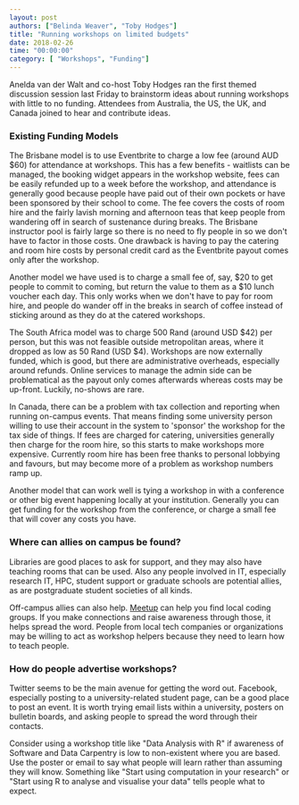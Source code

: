 ```yaml
---
layout: post
authors: ["Belinda Weaver", "Toby Hodges"]
title: "Running workshops on limited budgets"
date: 2018-02-26
time: "00:00:00"
category: [ "Workshops", "Funding"]
---
```


Anelda van der Walt and co-host Toby Hodges ran the first themed discussion session last Friday to brainstorm ideas 
about running workshops with little to no funding. Attendees from Australia, the US, the UK, and Canada joined to hear and 
contribute ideas.

### Existing Funding Models

The Brisbane model is to use Eventbrite to charge a low fee (around AUD $60) for attendance at workshops. This has a few benefits - waitlists can be managed, the booking widget appears in the workshop website, fees can be easily refunded up to a week before the workshop, and attendance is generally good because people have paid out of their own pockets or have been sponsored by their school to come. The fee covers the costs of room hire and the fairly lavish morning and afternoon teas that keep people from wandering off in search of sustenance during breaks. The Brisbane instructor pool is fairly large so there is no need to fly people in so we don't have to factor in those costs. One drawback is having to pay the catering and room hire costs by personal credit card as the Eventbrite payout comes only after the workshop.

Another model we have used is to charge a small fee of, say, $20 to get people to commit to coming, but return the value to them as a $10 lunch voucher each day. This only works when we don't have to pay for room hire, and people do wander off in the breaks in search of coffee instead of sticking around as they do at the catered workshops.

The South Africa model was to charge 500 Rand (around USD $42) per person, but this was not feasible outside metropolitan areas, where it dropped as low as 50 Rand (USD $4). Workshops are now externally funded, which is good, but there are administrative overheads, especially around refunds. Online services to manage the admin side can be problematical as the payout only comes afterwards whereas costs may be up-front. Luckily, no-shows are rare.

In Canada, there can be a problem with tax collection and reporting when running on-campus events. That means finding some university person willing to use their account in the system to 'sponsor' the workshop for the tax side of things. If fees are charged for catering, universities generally then charge for the room hire, so this starts to make workshops more expensive. Currently room hire has been free thanks to personal lobbying and favours, but may become more of a problem as workshop numbers ramp up.

Another model that can work well is tying a workshop in with a conference or other big event happening locally at your institution. 
Generally you can get funding for the workshop from the conference, or charge a small fee that will cover any costs you have.

### Where can allies on campus be found?

Libraries are good places to ask for support, and they may also have teaching rooms that can be used. Also any people involved in IT, especially research IT, HPC, student support or graduate schools are potential allies, as are postgraduate student societies of all kinds.

Off-campus allies can also help. [Meetup](https://www.meetup.com/) can help you find local coding groups. If you make connections 
and raise awareness through those, it helps spread the word. People from local tech companies or organizations may be 
willing to act as workshop helpers because they need to learn how to teach people.

### How do people advertise workshops?

Twitter seems to be the main avenue for getting the word out. Facebook, especially posting to a university-related student page, can be a good place to post an event. It is worth trying email lists within a university, posters on bulletin boards, and asking people to spread the word through their contacts.

Consider using a workshop title like "Data Analysis with R" if awareness of Software and Data Carpentry is low to non-existent where you are based. Use the poster or email to say what people will learn rather than assuming they will know. Something like "Start using computation in your research" or "Start using R to analyse and visualise your data" tells people what to expect.
